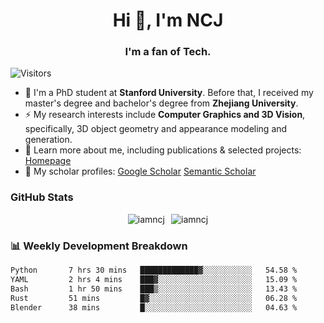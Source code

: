<h1 align="center">Hi 👋, I'm NCJ</h1>
<h3 align="center">I'm a fan of Tech.</h3>

![Visitors](https://visitor-badge.laobi.icu/badge?page_id=iamNCJ)

- 🌱 I'm a PhD student at **Stanford University**. Before that, I received my master's degree and bachelor's degree from **Zhejiang University**.
- ⚡ My research interests include **Computer Graphics and 3D Vision**, specifically, 3D object geometry and appearance modeling and generation.
- 🚀 Learn more about me, including publications & selected projects: [Homepage](https://www.chong-zeng.com)
- 📖 My scholar profiles: [Google Scholar](https://scholar.google.com/citations?user=4dID7zIAAAAJ) [Semantic Scholar](https://www.semanticscholar.org/author/Chong-Zeng/2223946708)

</p>

<h3 align="left">GitHub Stats</h3>

<div style="display: flex; gap: 10px; justify-content: center; align-items: center;">
  <img src="https://github-readme-stats.vercel.app/api?username=iamncj&show_icons=true&locale=en" alt="iamncj" />
  <img src="https://github-readme-streak-stats-omega-eight.vercel.app/?user=iamncj&card_width=467" alt="iamncj" />
</div>

<h3 align="left">📊 Weekly Development Breakdown</h3>

<!--START_SECTION:waka-->

```txt
Python       7 hrs 30 mins   █████████████▓░░░░░░░░░░░   54.58 %
YAML         2 hrs 4 mins    ███▓░░░░░░░░░░░░░░░░░░░░░   15.09 %
Bash         1 hr 50 mins    ███▒░░░░░░░░░░░░░░░░░░░░░   13.43 %
Rust         51 mins         █▓░░░░░░░░░░░░░░░░░░░░░░░   06.28 %
Blender      38 mins         █░░░░░░░░░░░░░░░░░░░░░░░░   04.63 %
```

<!--END_SECTION:waka-->
